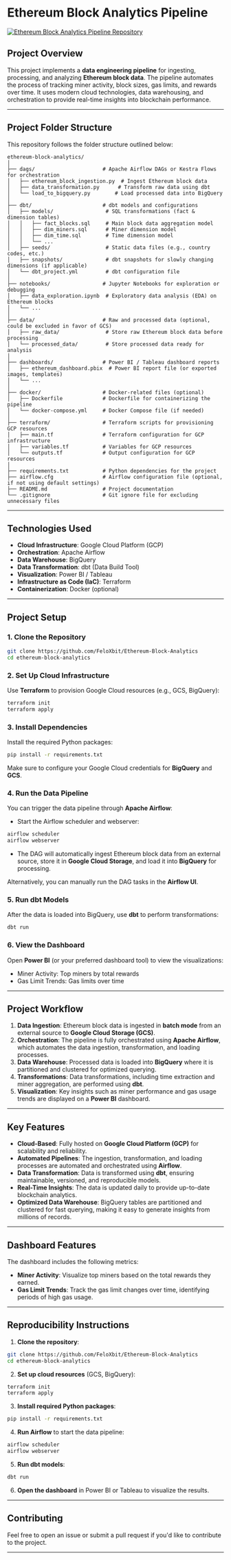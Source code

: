 # Ethereum Block Analytics Pipeline

[![Ethereum Block Analytics Pipeline Repository](https://img.shields.io/badge/Repository-Github-blue)](https://github.com/FeloXbit/Ethereum-Block-Analytics)

##  **Project Overview**

This project implements a **data engineering pipeline** for ingesting, processing, and analyzing **Ethereum block data**. The pipeline automates the process of tracking miner activity, block sizes, gas limits, and rewards over time. It uses modern cloud technologies, data warehousing, and orchestration to provide real-time insights into blockchain performance.

---

##  **Project Folder Structure**

This repository follows the folder structure outlined below:

```
ethereum-block-analytics/
│
├── dags/                      # Apache Airflow DAGs or Kestra Flows for orchestration
│   ├── ethereum_block_ingestion.py  # Ingest Ethereum block data
│   ├── data_transformation.py      # Transform raw data using dbt
│   └── load_to_bigquery.py        # Load processed data into BigQuery
│
├── dbt/                       # dbt models and configurations
│   ├── models/                 # SQL transformations (fact & dimension tables)
│   │   ├── fact_blocks.sql     # Main block data aggregation model
│   │   ├── dim_miners.sql      # Miner dimension model
│   │   ├── dim_time.sql        # Time dimension model
│   │   └── ...
│   ├── seeds/                  # Static data files (e.g., country codes, etc.)
│   ├── snapshots/              # dbt snapshots for slowly changing dimensions (if applicable)
│   └── dbt_project.yml         # dbt configuration file
│
├── notebooks/                 # Jupyter Notebooks for exploration or debugging
│   ├── data_exploration.ipynb  # Exploratory data analysis (EDA) on Ethereum blocks
│   └── ...
│
├── data/                      # Raw and processed data (optional, could be excluded in favor of GCS)
│   ├── raw_data/               # Store raw Ethereum block data before processing
│   └── processed_data/         # Store processed data ready for analysis
│
├── dashboards/                # Power BI / Tableau dashboard reports
│   ├── ethereum_dashboard.pbix  # Power BI report file (or exported images, templates)
│   └── ...
│
├── docker/                    # Docker-related files (optional)
│   ├── Dockerfile             # Dockerfile for containerizing the pipeline
│   └── docker-compose.yml     # Docker Compose file (if needed)
│
├── terraform/                 # Terraform scripts for provisioning GCP resources
│   ├── main.tf                # Terraform configuration for GCP infrastructure
│   ├── variables.tf           # Variables for GCP resources
│   └── outputs.tf             # Output configuration for GCP resources
│
├── requirements.txt           # Python dependencies for the project
├── airflow.cfg                # Airflow configuration file (optional, if not using default settings)
├── README.md                  # Project documentation
└── .gitignore                 # Git ignore file for excluding unnecessary files
```

---

##  **Technologies Used**

- **Cloud Infrastructure**: Google Cloud Platform (GCP)
- **Orchestration**: Apache Airflow
- **Data Warehouse**: BigQuery
- **Data Transformation**: dbt (Data Build Tool)
- **Visualization**: Power BI / Tableau
- **Infrastructure as Code (IaC)**: Terraform
- **Containerization**: Docker (optional)

---

##  **Project Setup**

### 1. Clone the Repository

```bash
git clone https://github.com/FeloXbit/Ethereum-Block-Analytics
cd ethereum-block-analytics
```

### 2. Set Up Cloud Infrastructure

Use **Terraform** to provision Google Cloud resources (e.g., GCS, BigQuery):

```bash
terraform init
terraform apply
```

### 3. Install Dependencies

Install the required Python packages:

```bash
pip install -r requirements.txt
```

Make sure to configure your Google Cloud credentials for **BigQuery** and **GCS**.

### 4. Run the Data Pipeline

You can trigger the data pipeline through **Apache Airflow**:

- Start the Airflow scheduler and webserver:

```bash
airflow scheduler
airflow webserver
```

- The DAG will automatically ingest Ethereum block data from an external source, store it in **Google Cloud Storage**, and load it into **BigQuery** for processing.

Alternatively, you can manually run the DAG tasks in the **Airflow UI**.

### 5. Run dbt Models

After the data is loaded into BigQuery, use **dbt** to perform transformations:

```bash
dbt run
```

### 6. View the Dashboard

Open **Power BI** (or your preferred dashboard tool) to view the visualizations:

- Miner Activity: Top miners by total rewards
- Gas Limit Trends: Gas limits over time

---

##  **Project Workflow**

1. **Data Ingestion**: Ethereum block data is ingested in **batch mode** from an external source to **Google Cloud Storage (GCS)**.
2. **Orchestration**: The pipeline is fully orchestrated using **Apache Airflow**, which automates the data ingestion, transformation, and loading processes.
3. **Data Warehouse**: Processed data is loaded into **BigQuery** where it is partitioned and clustered for optimized querying.
4. **Transformations**: Data transformations, including time extraction and miner aggregation, are performed using **dbt**.
5. **Visualization**: Key insights such as miner performance and gas usage trends are displayed on a **Power BI** dashboard.

---

##  **Key Features**

- **Cloud-Based**: Fully hosted on **Google Cloud Platform (GCP)** for scalability and reliability.
- **Automated Pipelines**: The ingestion, transformation, and loading processes are automated and orchestrated using **Airflow**.
- **Data Transformation**: Data is transformed using **dbt**, ensuring maintainable, versioned, and reproducible models.
- **Real-Time Insights**: The data is updated daily to provide up-to-date blockchain analytics.
- **Optimized Data Warehouse**: BigQuery tables are partitioned and clustered for fast querying, making it easy to generate insights from millions of records.

---

##  **Dashboard Features**

The dashboard includes the following metrics:

- **Miner Activity**: Visualize top miners based on the total rewards they earned.
- **Gas Limit Trends**: Track the gas limit changes over time, identifying periods of high gas usage.

---

##  **Reproducibility Instructions**

1. **Clone the repository**:

```bash
git clone https://github.com/FeloXbit/Ethereum-Block-Analytics
cd ethereum-block-analytics
```

2. **Set up cloud resources** (GCS, BigQuery):

```bash
terraform init
terraform apply
```

3. **Install required Python packages**:

```bash
pip install -r requirements.txt
```

4. **Run Airflow** to start the data pipeline:

```bash
airflow scheduler
airflow webserver
```

5. **Run dbt models**:

```bash
dbt run
```

6. **Open the dashboard** in Power BI or Tableau to visualize the results.

---

##  **Contributing**

Feel free to open an issue or submit a pull request if you'd like to contribute to the project.

---
